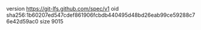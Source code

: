 version https://git-lfs.github.com/spec/v1
oid sha256:1b60207ed547cdef861906fcbdb440495d48bd26eab99ce59288c76e42d59ac0
size 9015
